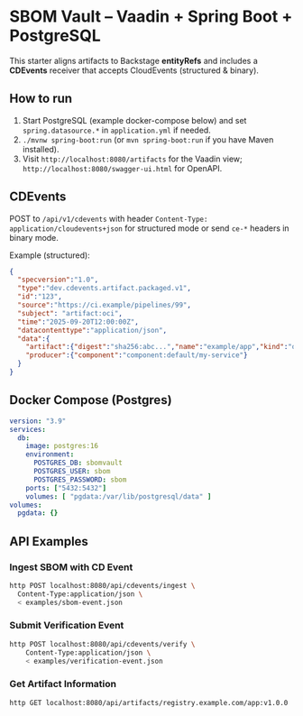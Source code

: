 # SBOM Vault – Vaadin + Spring Boot + PostgreSQL

This starter aligns artifacts to Backstage **entityRefs** and includes a **CDEvents** receiver that accepts CloudEvents (structured & binary).

## How to run
1. Start PostgreSQL (example docker-compose below) and set `spring.datasource.*` in `application.yml` if needed.
2. `./mvnw spring-boot:run` (or `mvn spring-boot:run` if you have Maven installed).
3. Visit `http://localhost:8080/artifacts` for the Vaadin view; `http://localhost:8080/swagger-ui.html` for OpenAPI.

## CDEvents
POST to `/api/v1/cdevents` with header `Content-Type: application/cloudevents+json` for structured mode
or send `ce-*` headers in binary mode.

Example (structured):
```json
{
  "specversion":"1.0",
  "type":"dev.cdevents.artifact.packaged.v1",
  "id":"123",
  "source":"https://ci.example/pipelines/99",
  "subject": "artifact:oci",
  "time":"2025-09-20T12:00:00Z",
  "datacontenttype":"application/json",
  "data":{
    "artifact":{"digest":"sha256:abc...","name":"example/app","kind":"oci","uri":"ghcr.io/org/app@sha256:abc..."},
    "producer":{"component":"component:default/my-service"}
  }
}
```

## Docker Compose (Postgres)
```yaml
version: "3.9"
services:
  db:
    image: postgres:16
    environment:
      POSTGRES_DB: sbomvault
      POSTGRES_USER: sbom
      POSTGRES_PASSWORD: sbom
    ports: ["5432:5432"]
    volumes: [ "pgdata:/var/lib/postgresql/data" ]
volumes:
  pgdata: {}
```

## API Examples

### Ingest SBOM with CD Event

```bash
http POST localhost:8080/api/cdevents/ingest \
  Content-Type:application/json \
  < examples/sbom-event.json
```

### Submit Verification Event

```bash
http POST localhost:8080/api/cdevents/verify \
    Content-Type:application/json \
    < examples/verification-event.json
```

### Get Artifact Information

```bash
http GET localhost:8080/api/artifacts/registry.example.com/app:v1.0.0
```
